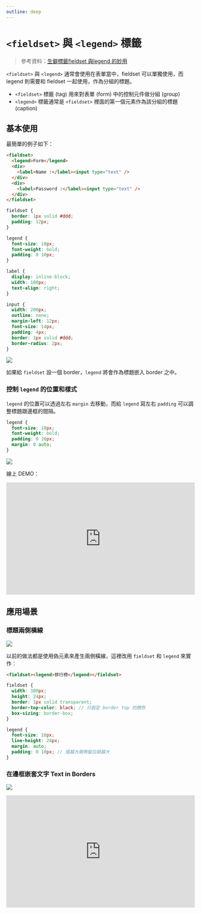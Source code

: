 ```yaml
---
outline: deep
---
```


# `<fieldset>` 與 `<legend>` 標籤
> 參考資料：[生僻標籤fieldset 與legend 的妙用](https://segmentfault.com/a/1190000039079630)

`<fieldset>` 與 `<legend>` 通常會使用在表單當中，fieldset 可以單獨使用，而 legend 則需要和 fieldset 一起使用，作為分組的標題。

* `<fieldset>` 標籤 (tag) 用來對表單 (form) 中的控制元件做分組 (group)
* `<legend>` 標籤通常是 `<fieldset>` 裡面的第一個元素作為該分組的標題 (caption)

## 基本使用

最簡單的例子如下：

```html
<fieldset>
  <legend>Form</legend>
  <div>
    <label>Name :</label><input type="text" />
  </div>
  <div>
    <label>Password :</label><input type="text" />
  </div>
</fieldset>
```

```scss
fieldset {
  border: 1px solid #ddd;
  padding: 12px;
}

legend {
  font-size: 18px;
  font-weight: bold;
  padding: 0 10px;
}

label {
  display: inline-block;
  width: 100px;
  text-align: right;
}

input {
  width: 200px;
  outline: none;
  margin-left: 12px;
  font-size: 14px;
  padding: 4px;
  border: 1px solid #ddd;
  border-radius: 2px;
}
```

![](https://i.imgur.com/uEbhQtn.png)

如果給 `fieldset` 設一個 border，`legend` 將會作為標題嵌入 border 之中。

### 控制 `legend` 的位置和樣式

`legend` 的位置可以透過左右 `margin` 去移動，而給 `legend` 寫左右 `padding` 可以調整標題跟邊框的間隔。

```scss {4-5}
legend {
  font-size: 18px;
  font-weight: bold;
  padding: 0 16px;
  margin: 0 auto;
}
```

![](https://i.imgur.com/a53tYxo.png)

線上 DEMO：

<iframe height="300" style="width: 100%;" scrolling="no" title="fieldset &amp; legend" src="https://codepen.io/SheepNDW/embed/BarvXvE?default-tab=html%2Cresult" frameborder="no" loading="lazy" allowtransparency="true" allowfullscreen="true">
  See the Pen <a href="https://codepen.io/SheepNDW/pen/BarvXvE">
  fieldset &amp; legend</a> by Hank Yang (<a href="https://codepen.io/SheepNDW">@SheepNDW</a>)
  on <a href="https://codepen.io">CodePen</a>.
</iframe>


## 應用場景

### 標題兩側橫線

![](https://i.imgur.com/JCtl5me.png)

以前的做法都是使用偽元素來產生兩側橫線，這裡改用 `fieldset` 和 `legend` 來實作：

```html
<fieldset><legend>排行榜</legend></fieldset>
```

```scss
fieldset {
  width: 300px;
  height: 24px;
  border: 1px solid transparent;
  border-top-color: black; // 只設定 border top 的顏色
  box-sizing: border-box;
}

legend {
  font-size: 16px;
  line-height: 24px;
  margin: auto;
  padding: 0 10px; // 值越大兩側留白就越大
}
```

### 在邊框嵌套文字 Text in Borders

![](https://i.imgur.com/95owz36.png)

<iframe height="300" style="width: 100%;" scrolling="no" title="fieldset &amp; legend 2" src="https://codepen.io/SheepNDW/embed/rNdPBvJ?default-tab=html%2Cresult" frameborder="no" loading="lazy" allowtransparency="true" allowfullscreen="true">
  See the Pen <a href="https://codepen.io/SheepNDW/pen/rNdPBvJ">
  fieldset &amp; legend 2</a> by Hank Yang (<a href="https://codepen.io/SheepNDW">@SheepNDW</a>)
  on <a href="https://codepen.io">CodePen</a>.
</iframe>
